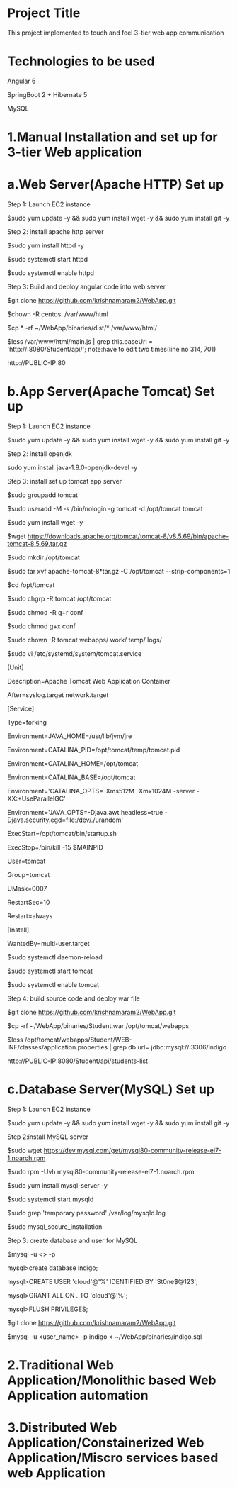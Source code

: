 Project Title
=========================
This project implemented to touch and feel  3-tier web app communication


Technologies to be used
========================
Angular 6

SpringBoot 2 + Hibernate 5

MySQL

1.Manual Installation and set up  for 3-tier Web application
================================================================
a.Web Server(Apache HTTP) Set up
=====================================

Step 1: Launch EC2 instance

$sudo yum update -y && sudo yum install wget -y && sudo yum install git -y

Step 2: install apache http server

$sudo yum install httpd -y

$sudo systemctl start httpd

$sudo systemctl enable httpd

Step 3: Build and deploy angular code into web server

$git clone https://github.com/krishnamaram2/WebApp.git

$chown -R centos. /var/www/html

$cp * -rf ~/WebApp/binaries/dist/* /var/www/html/

$less /var/www/html/main.js |  grep this.baseUrl = 'http://<app-server-ip>:8080/Student/api/'; note:have to edit two times(line no 314, 701)
 
http://PUBLIC-IP:80 


b.App Server(Apache Tomcat) Set up
========================================

Step 1: Launch EC2 instance

$sudo yum update -y && sudo yum install wget -y && sudo yum install git -y

Step 2: install openjdk

sudo yum install java-1.8.0-openjdk-devel -y

Step 3: install set up tomcat app server

$sudo groupadd tomcat

$sudo useradd -M -s /bin/nologin -g tomcat -d /opt/tomcat tomcat

$sudo yum install wget -y

$wget https://downloads.apache.org/tomcat/tomcat-8/v8.5.69/bin/apache-tomcat-8.5.69.tar.gz 

$sudo mkdir /opt/tomcat

$sudo tar xvf apache-tomcat-8*tar.gz -C /opt/tomcat --strip-components=1

$cd /opt/tomcat

$sudo chgrp -R tomcat /opt/tomcat

$sudo chmod -R g+r conf

$sudo chmod g+x conf

$sudo chown -R tomcat webapps/ work/ temp/ logs/

$sudo vi /etc/systemd/system/tomcat.service

[Unit]

Description=Apache Tomcat Web Application Container

After=syslog.target network.target

[Service]

Type=forking

Environment=JAVA_HOME=/usr/lib/jvm/jre

Environment=CATALINA_PID=/opt/tomcat/temp/tomcat.pid

Environment=CATALINA_HOME=/opt/tomcat

Environment=CATALINA_BASE=/opt/tomcat

Environment='CATALINA_OPTS=-Xms512M -Xmx1024M -server -XX:+UseParallelGC'

Environment='JAVA_OPTS=-Djava.awt.headless=true -Djava.security.egd=file:/dev/./urandom'

ExecStart=/opt/tomcat/bin/startup.sh

ExecStop=/bin/kill -15 $MAINPID

User=tomcat

Group=tomcat

UMask=0007

RestartSec=10

Restart=always

[Install]

WantedBy=multi-user.target

$sudo systemctl daemon-reload

$sudo systemctl start tomcat

$sudo systemctl enable tomcat

Step 4: build source code and deploy war file

$git clone https://github.com/krishnamaram2/WebApp.git

$cp -rf ~/WebApp/binaries/Student.war /opt/tomcat/webapps

$less /opt/tomcat/webapps/Student/WEB-INF/classes/application.properties | grep db.url= jdbc:mysql://<db-server-ip>:3306/indigo
 
http://PUBLIC-IP:8080/Student/api/students-list
 
 
c.Database Server(MySQL) Set up
====================================

Step 1: Launch EC2 instance

$sudo yum update -y && sudo yum install wget -y && sudo yum install git -y

Step 2:install MySQL server

$sudo wget https://dev.mysql.com/get/mysql80-community-release-el7-1.noarch.rpm

$sudo rpm -Uvh mysql80-community-release-el7-1.noarch.rpm

$sudo yum install mysql-server -y

$sudo systemctl start mysqld
 
$sudo grep 'temporary password' /var/log/mysqld.log

$sudo mysql_secure_installation

Step 3: create database and user for MySQL 

$mysql -u <<user>> -p
  
mysql>create database indigo;

mysql>CREATE USER 'cloud'@'%' IDENTIFIED BY 'St0ne$@123';
 
mysql>GRANT ALL ON *.* TO 'cloud'@'%';
  
mysql>FLUSH PRIVILEGES;

$git clone https://github.com/krishnamaram2/WebApp.git

$mysql -u <user_name> -p indigo < ~/WebApp/binaries/indigo.sql

2.Traditional Web Application/Monolithic based Web Application automation
=================================================================


3.Distributed Web Application/Constainerized Web Application/Miscro services based web Application
===================================================================================================
